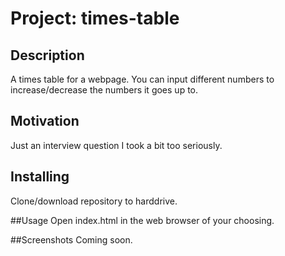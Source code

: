 # Project: times-table

## Description
A times table for a webpage. You can input different numbers to increase/decrease the numbers it goes up to.

## Motivation
Just an interview question I took a bit too seriously.

## Installing
Clone/download repository to harddrive.

##Usage
Open index.html in the web browser of your choosing.

##Screenshots
Coming soon.
